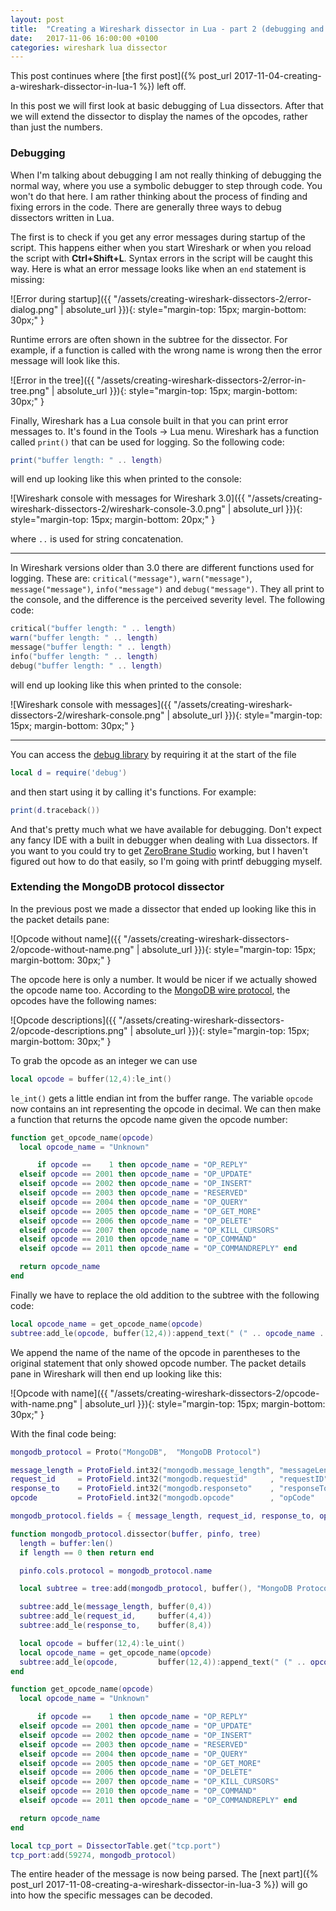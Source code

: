 ```yaml
---
layout: post
title:  "Creating a Wireshark dissector in Lua - part 2 (debugging and a more advanced dissector)"
date:   2017-11-06 16:00:00 +0100
categories: wireshark lua dissector
---
```


This post continues where [the first post]({% post_url 2017-11-04-creating-a-wireshark-dissector-in-lua-1 %}) left off.

In this post we will first look at basic debugging of Lua dissectors. After that we will extend the dissector to display
the names of the opcodes, rather than just the numbers.

### Debugging

When I'm talking about debugging I am not really thinking of debugging the normal way, where you use a symbolic debugger
to step through code. You won't do that here. I am rather thinking about the process of finding and fixing errors in the
code. There are generally three ways to debug dissectors written in Lua.

The first is to check if you get any error messages during startup of the script. This happens either when you start
Wireshark or when you reload the script with **Ctrl+Shift+L**. Syntax errors in the script will be caught this way.
Here is what an error message looks like when an `end` statement is missing:

![Error during startup]({{ "/assets/creating-wireshark-dissectors-2/error-dialog.png" | absolute_url }}){: style="margin-top: 15px; margin-bottom: 30px;" }

Runtime errors are often shown in the subtree for the dissector. For example, if a function is called with the wrong
name is wrong then the error message will look like this.

![Error in the tree]({{ "/assets/creating-wireshark-dissectors-2/error-in-tree.png" | absolute_url }}){: style="margin-top: 15px; margin-bottom: 30px;" }

Finally, Wireshark has a Lua console built in that you can print error messages to. It's found in the Tools → Lua
menu. Wireshark has a function called `print()` that can be used for logging. So the following code:

```lua
print("buffer length: " .. length)
```

will end up looking like this when printed to the console:

![Wireshark console with messages for Wireshark 3.0]({{ "/assets/creating-wireshark-dissectors-2/wireshark-console-3.0.png" | absolute_url }}){: style="margin-top: 15px; margin-bottom: 20px;" }

where ``..`` is used for string concatenation.

---


In Wireshark versions older than 3.0 there are different functions used for logging. These are:
`critical("message")`, `warn("message")`, `message("message")`, `info("message")` and `debug("message")`. They all print
to the console, and the difference is the perceived severity level. The following code:

```lua
critical("buffer length: " .. length)
warn("buffer length: " .. length)
message("buffer length: " .. length)
info("buffer length: " .. length)
debug("buffer length: " .. length)
```

will end up looking like this when printed to the console:

![Wireshark console with messages]({{ "/assets/creating-wireshark-dissectors-2/wireshark-console.png" | absolute_url }}){: style="margin-top: 15px; margin-bottom: 30px;" }

---

You can access the [debug library][lua-5.2-debug-library] by requiring it at the start of the file

```lua
local d = require('debug')
```

and then start using it by calling it's functions. For example:

```lua
print(d.traceback())
```

And that's pretty much what we have available for debugging. Don't expect any fancy IDE with a built in debugger when
dealing with Lua dissectors. If you want to you could try to get [ZeroBrane Studio][github-ZeroBraneStudio] working,
but I haven't figured out how to do that easily, so I'm going with printf debugging myself.

### Extending the MongoDB protocol dissector

In the previous post we made a dissector that ended up looking like this in the packet details pane:

![Opcode without name]({{ "/assets/creating-wireshark-dissectors-2/opcode-without-name.png" | absolute_url }}){: style="margin-top: 15px; margin-bottom: 30px;" }

The opcode here is only a number. It would be nicer if we actually showed the opcode name too. According to the
[MongoDB wire protocol][mongodb-wire-protocol], the opcodes have the following names:

![Opcode descriptions]({{ "/assets/creating-wireshark-dissectors-2/opcode-descriptions.png" | absolute_url }}){: style="margin-top: 15px; margin-bottom: 30px;" }

To grab the opcode as an integer we can use

```lua
local opcode = buffer(12,4):le_int()
```

`le_int()` gets a little endian int from the buffer range. The variable `opcode` now contains an int representing the
opcode in decimal. We can then make a function that returns the opcode name given the opcode number:

```lua
function get_opcode_name(opcode)
  local opcode_name = "Unknown"

      if opcode ==    1 then opcode_name = "OP_REPLY"
  elseif opcode == 2001 then opcode_name = "OP_UPDATE"
  elseif opcode == 2002 then opcode_name = "OP_INSERT"
  elseif opcode == 2003 then opcode_name = "RESERVED"
  elseif opcode == 2004 then opcode_name = "OP_QUERY"
  elseif opcode == 2005 then opcode_name = "OP_GET_MORE"
  elseif opcode == 2006 then opcode_name = "OP_DELETE"
  elseif opcode == 2007 then opcode_name = "OP_KILL_CURSORS"
  elseif opcode == 2010 then opcode_name = "OP_COMMAND"
  elseif opcode == 2011 then opcode_name = "OP_COMMANDREPLY" end

  return opcode_name
end
```

Finally we have to replace the old addition to the subtree with the following code:

```lua
local opcode_name = get_opcode_name(opcode)
subtree:add_le(opcode, buffer(12,4)):append_text(" (" .. opcode_name .. ")")
```

We append the name of the name of the opcode in parentheses to the original statement that only showed opcode number.
The packet details pane in Wireshark will then end up looking like this:

![Opcode with name]({{ "/assets/creating-wireshark-dissectors-2/opcode-with-name.png" | absolute_url }}){: style="margin-top: 15px; margin-bottom: 30px;" }

With the final code being:

```lua
mongodb_protocol = Proto("MongoDB",  "MongoDB Protocol")

message_length = ProtoField.int32("mongodb.message_length", "messageLength", base.DEC)
request_id     = ProtoField.int32("mongodb.requestid"     , "requestID"    , base.DEC)
response_to    = ProtoField.int32("mongodb.responseto"    , "responseTo"   , base.DEC)
opcode         = ProtoField.int32("mongodb.opcode"        , "opCode"       , base.DEC)

mongodb_protocol.fields = { message_length, request_id, response_to, opcode }

function mongodb_protocol.dissector(buffer, pinfo, tree)
  length = buffer:len()
  if length == 0 then return end

  pinfo.cols.protocol = mongodb_protocol.name

  local subtree = tree:add(mongodb_protocol, buffer(), "MongoDB Protocol Data")

  subtree:add_le(message_length, buffer(0,4))
  subtree:add_le(request_id,     buffer(4,4))
  subtree:add_le(response_to,    buffer(8,4))

  local opcode = buffer(12,4):le_uint()
  local opcode_name = get_opcode_name(opcode)
  subtree:add_le(opcode,         buffer(12,4)):append_text(" (" .. opcode_name .. ")")
end

function get_opcode_name(opcode)
  local opcode_name = "Unknown"

      if opcode ==    1 then opcode_name = "OP_REPLY"
  elseif opcode == 2001 then opcode_name = "OP_UPDATE"
  elseif opcode == 2002 then opcode_name = "OP_INSERT"
  elseif opcode == 2003 then opcode_name = "RESERVED"
  elseif opcode == 2004 then opcode_name = "OP_QUERY"
  elseif opcode == 2005 then opcode_name = "OP_GET_MORE"
  elseif opcode == 2006 then opcode_name = "OP_DELETE"
  elseif opcode == 2007 then opcode_name = "OP_KILL_CURSORS"
  elseif opcode == 2010 then opcode_name = "OP_COMMAND"
  elseif opcode == 2011 then opcode_name = "OP_COMMANDREPLY" end

  return opcode_name
end

local tcp_port = DissectorTable.get("tcp.port")
tcp_port:add(59274, mongodb_protocol)
```

The entire header of the message is now being parsed. The [next part]({% post_url 2017-11-08-creating-a-wireshark-dissector-in-lua-3 %})
will go into how the specific messages can be decoded.

[lua-5.2-debug-library]: http://www.lua.org/manual/5.2/manual.html#pdf-debug.debug
[mongodb-wire-protocol]: https://docs.mongodb.com/manual/reference/mongodb-wire-protocol/
[wireshark-lua-util-functions]: https://wiki.wireshark.org/LuaAPI/Utils
[delog-wireshark-dissector-in-lua]: https://delog.wordpress.com/2010/09/27/create-a-wireshark-dissector-in-lua/
[emmanueladenola-wireshark-dissector-with-lua]: https://emmanueladenola.wordpress.com/2013/11/23/wireshark-dissector-with-lua/
[github-ZeroBraneStudio]: https://github.com/pkulchenko/ZeroBraneStudio

